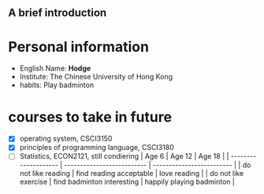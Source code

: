 ## A brief introduction
# Personal information
- English Name: **Hodge**
- Institute: The Chinese University of Hong Kong
- habits: Play badminton
# courses to take in future
- [x] operating system, CSCI3150
- [x] principles of programming language, CSCI3180
- [ ] Statistics, ECON2121, still condiering
|        Age 6         |             Age 12         |           Age 18          |
| -------------------- | -------------------------- | ------------------------- |
| do not like reading  |   find reading acceptable  |        love reading       |
| do not like exercise | find badminton interesting | happily playing badminton |
